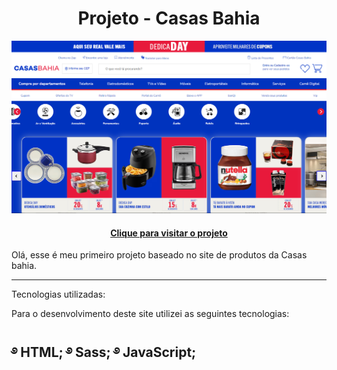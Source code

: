 <h1 align="center">
    Projeto - Casas Bahia
</h1>

![Resultado do projeto](assets/image/preview.png)

<h4 align="center"><a href="https://projeto-replica-casasbahia.netlify.app">Clique para visitar o projeto</a></h4>

Olá, esse é meu primeiro projeto baseado no site de produtos da Casas bahia.

---

Tecnologias utilizadas:

Para o desenvolvimento deste site utilizei as seguintes tecnologias:

࿔ HTML;
࿔ Sass;
࿔ JavaScript;
---
